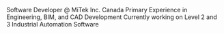 Software Developer @ MiTek Inc. Canada
Primary Experience in Engineering, BIM, and CAD Development
Currently working on Level 2 and 3 Industrial Automation Software
